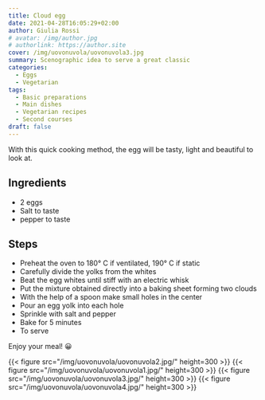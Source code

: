 ```yaml
---
title: Cloud egg
date: 2021-04-28T16:05:29+02:00
author: Giulia Rossi
# avatar: /img/author.jpg
# authorlink: https://author.site
cover: /img/uovonuvola/uovonuvola3.jpg
summary: Scenographic idea to serve a great classic
categories:
  - Eggs
  - Vegetarian
tags:
  - Basic preparations
  - Main dishes
  - Vegetarian recipes
  - Second courses
draft: false
---
```


With this quick cooking method, the egg will be tasty, light and beautiful to look at.

## Ingredients

* 2 eggs
* Salt to taste
* pepper to taste

## Steps

* Preheat the oven to 180° C if ventilated, 190° C if static
* Carefully divide the yolks from the whites
* Beat the egg whites until stiff with an electric whisk
* Put the mixture obtained directly into a baking sheet forming two clouds
* With the help of a spoon make small holes in the center
* Pour an egg yolk into each hole
* Sprinkle with salt and pepper
* Bake for 5 minutes
* To serve

Enjoy your meal! 😀

{{< figure src="/img/uovonuvola/uovonuvola2.jpg/" height=300  >}}
{{< figure src="/img/uovonuvola/uovonuvola1.jpg/" height=300  >}}
{{< figure src="/img/uovonuvola/uovonuvola3.jpg/" height=300  >}}
{{< figure src="/img/uovonuvola/uovonuvola4.jpg/" height=300  >}}